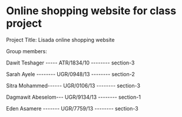 # Online shopping website for class project
Project Title: Lisada online shopping website

Group members:

Dawit Teshager ----- ATR/1834/10  -------- section-3

Sarah Ayele -------- UGR/0948/13  -------- section-2

Sitra Mohammed------ UGR/0106/13  -------- section-3

Dagmawit Abeselom--- UGR/9134/13  -------- section-1

Eden Asamere ------- UGR/7759/13  -------- section-3
